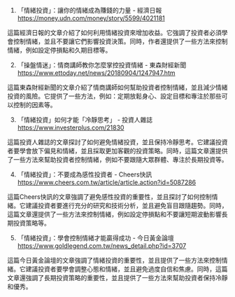 

1. 「情緒投資」：讓你的情緒成為賺錢的力量 - 經濟日報
https://money.udn.com/money/story/5599/4021181

這篇經濟日報的文章介紹了如何利用情緒投資來增加收益。它強調了投資者必須學會控制情緒，並且不要讓它們影響投資決策。同時，作者還提供了一些方法來控制情緒，例如設定停損點和久期目標等。

2. 「操盤情迷」：情商講師教你怎麼掌控投資情緒 - 東森財經新聞
https://www.ettoday.net/news/20180904/1247947.htm

這篇東森財經新聞的文章介紹了情商講師如何幫助投資者控制情緒，並且減少情緒投資的風險。它提供了一些方法，例如：定期放鬆身心、設定目標和專注於那些可以控制的因素等。

3. 「情緒投資」如何才能「冷靜思考」 - 投資人雜誌
https://www.investerplus.com/21830

這篇投資人雜誌的文章探討了如何避免情緒投資，並且保持冷靜思考。它建議投資者要學會放下偏見和情緒，並且採取更加客觀的投資策略。同時，這篇文章還提供了一些方法來幫助投資者控制情緒，例如不要跟隨大眾群體、專注於長期投資等。

4. 「情緒投資」：不要成為感性投資者 - Cheers快訊
https://www.cheers.com.tw/article/article.action?id=5087286

這篇Cheers快訊的文章強調了避免感性投資的重要性，並且探討了如何控制情緒。它建議投資者要進行充分的研究和技術分析，並且避免盲目跟隨趨勢。同時，這篇文章還提供了一些方法來控制情緒，例如設定停損點和不要讓短期波動影響長期投資策略等。

5. 「情緒投資」：學會控制情緒才能贏得成功 - 今日黃金論壇
https://www.goldlegend.com.tw/news_detail.php?id=3707

這篇今日黃金論壇的文章強調了情緒投資的重要性，並且提供了一些方法來控制情緒。它建議投資者要學會調整心態和情緒，並且避免過度自信和焦慮。同時，這篇文章還強調了長期投資策略的重要性，並且提供了一些方法來幫助投資者保持冷靜和優秀。